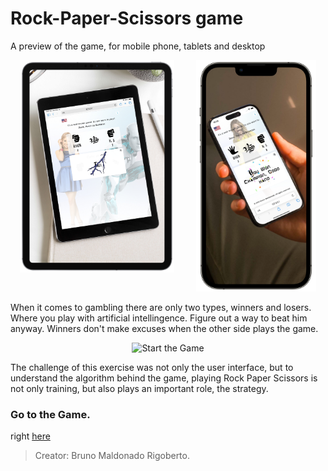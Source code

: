 # Rock-Paper-Scissors game

A preview of the game, for mobile phone, tablets and desktop

<!-- <p align="center">
  <img src="./assets/rps.gif" alt="animated">
</p> -->
<div align="center">
  <img src="./assets/tabtab.PNG" valign="top"  style="width: 49%;" alt="tablet">
  &nbsp; &nbsp; &nbsp; &nbsp;
  <img src="./assets/mob.PNG" style="width: 38%;" alt="mobile">
</div>

<!-- <table>
  <tr style="border: none; background: transparent;">
    <td style="border: none;" valign="top"><img src="./assets/tablet.PNG" alt="tablet"></td>
    <td style="border: none;" valign="top"><img src="./assets/mob.PNG" alt="mobile"></td>
  </tr>
</table> -->

When it comes to gambling there are only two types, winners and losers. Where you play with artificial intellingence. Figure out a way to beat him anyway. Winners don't make excuses when the other side plays the game.

<p align = "center">
  <img src="./assets/desktop.PNG" alt="Start the Game">
</p>

The challenge of this exercise was not only the user interface, but to understand the algorithm behind the game, playing Rock Paper Scissors is not only training, but also plays an important role, the strategy.

### Go to the Game.

<p>right <a href="https://brunomaldonado.github.io/App/" target="_blank">here</a></p>

> Creator: Bruno Maldonado Rigoberto.
